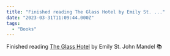 ```yaml
---
title: "Finished reading The Glass Hotel by Emily St. ..."
date: "2023-03-31T11:09:44.000Z"
tags: 
  - "Books"
---
```


Finished reading [The Glass Hotel](https://micro.blog/books/9780525521143) by Emily St. John Mandel 📚
